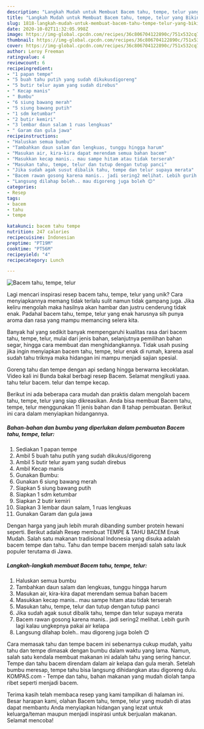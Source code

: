 ```yaml
---
description: "Langkah Mudah untuk Membuat Bacem tahu, tempe, telur yang Bikin Ngiler"
title: "Langkah Mudah untuk Membuat Bacem tahu, tempe, telur yang Bikin Ngiler"
slug: 1818-langkah-mudah-untuk-membuat-bacem-tahu-tempe-telur-yang-bikin-ngiler
date: 2020-10-02T11:32:05.998Z
image: https://img-global.cpcdn.com/recipes/36c806704122890c/751x532cq70/bacem-tahu-tempe-telur-foto-resep-utama.jpg
thumbnail: https://img-global.cpcdn.com/recipes/36c806704122890c/751x532cq70/bacem-tahu-tempe-telur-foto-resep-utama.jpg
cover: https://img-global.cpcdn.com/recipes/36c806704122890c/751x532cq70/bacem-tahu-tempe-telur-foto-resep-utama.jpg
author: Leroy Freeman
ratingvalue: 4
reviewcount: 6
recipeingredient:
- "1 papan tempe"
- "5 buah tahu putih yang sudah dikukusdigoreng"
- "5 butir telur ayam yang sudah direbus"
- " Kecap manis"
- " Bumbu"
- "6 siung bawang merah"
- "5 siung bawang putih"
- "1 sdm ketumbar"
- "2 butir kemiri"
- "3 lembar daun salam 1 ruas lengkuas"
- " Garam dan gula jawa"
recipeinstructions:
- "Haluskan semua bumbu"
- "Tambahkan daun salam dan lengkuas, tunggu hingga harum"
- "Masukan air, kira-kira dapat merendam semua bahan bacem"
- "Masukkan kecap manis.. mau sampe hitam atau tidak terserah"
- "Masukan tahu, tempe, telur dan tutup dengan tutup panci"
- "Jika sudah agak susut dibalik tahu, tempe dan telur supaya merata"
- "Bacem rawan gosong karena manis.. jadi sering2 melihat. Lebih gurih lagi kalau ungkepnya pakai air kelapa"
- "Langsung dilahap boleh.. mau digoreng juga boleh 😊"
categories:
- Resep
tags:
- bacem
- tahu
- tempe

katakunci: bacem tahu tempe 
nutrition: 247 calories
recipecuisine: Indonesian
preptime: "PT19M"
cooktime: "PT56M"
recipeyield: "4"
recipecategory: Lunch

---
```



![Bacem tahu, tempe, telur](https://img-global.cpcdn.com/recipes/36c806704122890c/751x532cq70/bacem-tahu-tempe-telur-foto-resep-utama.jpg)

Lagi mencari inspirasi resep bacem tahu, tempe, telur yang unik? Cara menyiapkannya memang tidak terlalu sulit namun tidak gampang juga. Jika keliru mengolah maka hasilnya akan hambar dan justru cenderung tidak enak. Padahal bacem tahu, tempe, telur yang enak harusnya sih punya aroma dan rasa yang mampu memancing selera kita.

Banyak hal yang sedikit banyak mempengaruhi kualitas rasa dari bacem tahu, tempe, telur, mulai dari jenis bahan, selanjutnya pemilihan bahan segar, hingga cara membuat dan menghidangkannya. Tidak usah pusing jika ingin menyiapkan bacem tahu, tempe, telur enak di rumah, karena asal sudah tahu triknya maka hidangan ini mampu menjadi sajian spesial.

Goreng tahu dan tempe dengan api sedang hingga berwarna kecoklatan. Video kali ini Bunda bakal berbagi resep Bacem. Selamat mengikuti yaaa. tahu telur bacem. telur dan tempe kecap.


Berikut ini ada beberapa cara mudah dan praktis dalam mengolah bacem tahu, tempe, telur yang siap dikreasikan. Anda bisa membuat Bacem tahu, tempe, telur menggunakan 11 jenis bahan dan 8 tahap pembuatan. Berikut ini cara dalam menyiapkan hidangannya.

<!--inarticleads1-->

##### Bahan-bahan dan bumbu yang diperlukan dalam pembuatan Bacem tahu, tempe, telur:

1. Sediakan 1 papan tempe
1. Ambil 5 buah tahu putih yang sudah dikukus/digoreng
1. Ambil 5 butir telur ayam yang sudah direbus
1. Ambil  Kecap manis
1. Gunakan  Bumbu:
1. Gunakan 6 siung bawang merah
1. Siapkan 5 siung bawang putih
1. Siapkan 1 sdm ketumbar
1. Siapkan 2 butir kemiri
1. Siapkan 3 lembar daun salam, 1 ruas lengkuas
1. Gunakan  Garam dan gula jawa


Dengan harga yang jauh lebih murah dibanding sumber protein hewani seperti. Berikut adalah Resep membuat TEMPE &amp; TAHU BACEM Enak Mudah. Salah satu makanan tradisional Indonesia yang disuka adalah bacem tempe dan tahu. Tahu dan tempe bacem menjadi salah satu lauk populer terutama di Jawa. 

<!--inarticleads2-->

##### Langkah-langkah membuat Bacem tahu, tempe, telur:

1. Haluskan semua bumbu
1. Tambahkan daun salam dan lengkuas, tunggu hingga harum
1. Masukan air, kira-kira dapat merendam semua bahan bacem
1. Masukkan kecap manis.. mau sampe hitam atau tidak terserah
1. Masukan tahu, tempe, telur dan tutup dengan tutup panci
1. Jika sudah agak susut dibalik tahu, tempe dan telur supaya merata
1. Bacem rawan gosong karena manis.. jadi sering2 melihat. Lebih gurih lagi kalau ungkepnya pakai air kelapa
1. Langsung dilahap boleh.. mau digoreng juga boleh 😊


Cara memasak tahu dan tempe bacem ini sebenarnya cukup mudah, yaitu tahu dan tempe dimasak dengan bumbu dalam waktu yang lama. Namun, salah satu kendala membuat makanan ini adalah tahu yang sering hancur. Tempe dan tahu bacem direndam dalam air kelapa dan gula merah. Setelah bumbu meresap, tempe tahu bisa langsung dihidangkan atau digoreng dulu. KOMPAS.com - Tempe dan tahu, bahan makanan yang mudah diolah tanpa ribet seperti menjadi bacem. 

Terima kasih telah membaca resep yang kami tampilkan di halaman ini. Besar harapan kami, olahan Bacem tahu, tempe, telur yang mudah di atas dapat membantu Anda menyiapkan hidangan yang lezat untuk keluarga/teman maupun menjadi inspirasi untuk berjualan makanan. Selamat mencoba!
